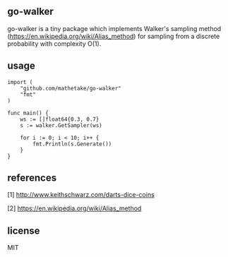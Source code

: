 ## go-walker

go-walker is a tiny package which implements Walker's sampling method (https://en.wikipedia.org/wiki/Alias_method) for sampling from a discrete probability with complexity O(1).

## usage

```golang
import (
    "github.com/mathetake/go-walker"
	"fmt"
)

func main() {
	ws := []float64{0.3, 0.7}
	s := walker.GetSampler(ws)

	for i := 0; i < 10; i++ {
		fmt.Println(s.Generate())
	}
}
```


## references

[1] http://www.keithschwarz.com/darts-dice-coins

[2] https://en.wikipedia.org/wiki/Alias_method

## license

MIT